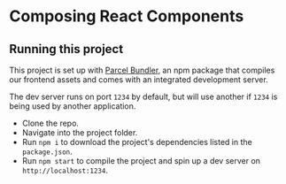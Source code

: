 # Composing React Components

## Running this project

This project is set up with [Parcel Bundler](https://parceljs.org/), an npm package
that compiles our frontend assets and comes with an integrated development server.

The dev server runs on port `1234` by default, but will use another if `1234` is
being used by another application.

- Clone the repo.
- Navigate into the project folder.
- Run `npm i` to download the project's dependencies listed in the `package.json`.
- Run `npm start` to compile the project and spin up a dev server on `http://localhost:1234`.
